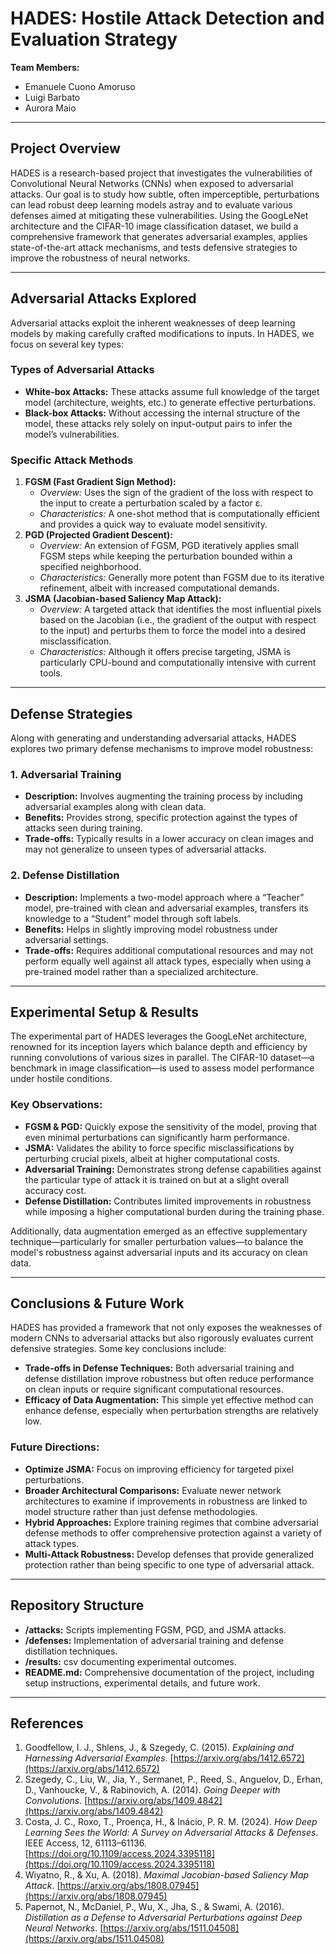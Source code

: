 # HADES: Hostile Attack Detection and Evaluation Strategy

**Team Members:**  
- Emanuele Cuono Amoruso  
- Luigi Barbato  
- Aurora Maio

---

## Project Overview

HADES is a research-based project that investigates the vulnerabilities of Convolutional Neural Networks (CNNs) when exposed to adversarial attacks. Our goal is to study how subtle, often imperceptible, perturbations can lead robust deep learning models astray and to evaluate various defenses aimed at mitigating these vulnerabilities. Using the GoogLeNet architecture and the CIFAR-10 image classification dataset, we build a comprehensive framework that generates adversarial examples, applies state-of-the-art attack mechanisms, and tests defensive strategies to improve the robustness of neural networks.

---

## Adversarial Attacks Explored

Adversarial attacks exploit the inherent weaknesses of deep learning models by making carefully crafted modifications to inputs. In HADES, we focus on several key types:

### Types of Adversarial Attacks
- **White-box Attacks:** These attacks assume full knowledge of the target model (architecture, weights, etc.) to generate effective perturbations.
- **Black-box Attacks:** Without accessing the internal structure of the model, these attacks rely solely on input-output pairs to infer the model’s vulnerabilities.

### Specific Attack Methods
1. **FGSM (Fast Gradient Sign Method):**  
   - *Overview:* Uses the sign of the gradient of the loss with respect to the input to create a perturbation scaled by a factor ε.
   - *Characteristics:* A one-shot method that is computationally efficient and provides a quick way to evaluate model sensitivity.
2. **PGD (Projected Gradient Descent):**  
   - *Overview:* An extension of FGSM, PGD iteratively applies small FGSM steps while keeping the perturbation bounded within a specified neighborhood.
   - *Characteristics:* Generally more potent than FGSM due to its iterative refinement, albeit with increased computational demands.
3. **JSMA (Jacobian-based Saliency Map Attack):**  
   - *Overview:* A targeted attack that identifies the most influential pixels based on the Jacobian (i.e., the gradient of the output with respect to the input) and perturbs them to force the model into a desired misclassification.
   - *Characteristics:* Although it offers precise targeting, JSMA is particularly CPU-bound and computationally intensive with current tools.

---

## Defense Strategies

Along with generating and understanding adversarial attacks, HADES explores two primary defense mechanisms to improve model robustness:

### 1. Adversarial Training
- **Description:** Involves augmenting the training process by including adversarial examples along with clean data.  
- **Benefits:** Provides strong, specific protection against the types of attacks seen during training.
- **Trade-offs:** Typically results in a lower accuracy on clean images and may not generalize to unseen types of adversarial attacks.

### 2. Defense Distillation
- **Description:** Implements a two-model approach where a “Teacher” model, pre-trained with clean and adversarial examples, transfers its knowledge to a “Student” model through soft labels.
- **Benefits:** Helps in slightly improving model robustness under adversarial settings.
- **Trade-offs:** Requires additional computational resources and may not perform equally well against all attack types, especially when using a pre-trained model rather than a specialized architecture.

---

## Experimental Setup & Results

The experimental part of HADES leverages the GoogLeNet architecture, renowned for its inception layers which balance depth and efficiency by running convolutions of various sizes in parallel. The CIFAR-10 dataset—a benchmark in image classification—is used to assess model performance under hostile conditions.

### Key Observations:
- **FGSM & PGD:** Quickly expose the sensitivity of the model, proving that even minimal perturbations can significantly harm performance.
- **JSMA:** Validates the ability to force specific misclassifications by perturbing crucial pixels, albeit at higher computational costs.
- **Adversarial Training:** Demonstrates strong defense capabilities against the particular type of attack it is trained on but at a slight overall accuracy cost.
- **Defense Distillation:** Contributes limited improvements in robustness while imposing a higher computational burden during the training phase.

Additionally, data augmentation emerged as an effective supplementary technique—particularly for smaller perturbation values—to balance the model's robustness against adversarial inputs and its accuracy on clean data.

---

## Conclusions & Future Work

HADES has provided a framework that not only exposes the weaknesses of modern CNNs to adversarial attacks but also rigorously evaluates current defensive strategies. Some key conclusions include:

- **Trade-offs in Defense Techniques:** Both adversarial training and defense distillation improve robustness but often reduce performance on clean inputs or require significant computational resources.
- **Efficacy of Data Augmentation:** This simple yet effective method can enhance defense, especially when perturbation strengths are relatively low.

### Future Directions:
- **Optimize JSMA:** Focus on improving efficiency for targeted pixel perturbations.
- **Broader Architectural Comparisons:** Evaluate newer network architectures to examine if improvements in robustness are linked to model structure rather than just defense methodologies.
- **Hybrid Approaches:** Explore training regimes that combine adversarial defense methods to offer comprehensive protection against a variety of attack types.
- **Multi-Attack Robustness:** Develop defenses that provide generalized protection rather than being specific to one type of adversarial attack.

---

## Repository Structure

- **/attacks:** Scripts implementing FGSM, PGD, and JSMA attacks.  
- **/defenses:** Implementation of adversarial training and defense distillation techniques.  
- **/results:** csv documenting experimental outcomes.  
- **README.md:** Comprehensive documentation of the project, including setup instructions, experimental details, and future work.

---

## References

1. Goodfellow, I. J., Shlens, J., & Szegedy, C. (2015). *Explaining and Harnessing Adversarial Examples*. [https://arxiv.org/abs/1412.6572](https://arxiv.org/abs/1412.6572)
2. Szegedy, C., Liu, W., Jia, Y., Sermanet, P., Reed, S., Anguelov, D., Erhan, D., Vanhoucke, V., & Rabinovich, A. (2014). *Going Deeper with Convolutions*. [https://arxiv.org/abs/1409.4842](https://arxiv.org/abs/1409.4842)
3. Costa, J. C., Roxo, T., Proença, H., & Inácio, P. R. M. (2024). *How Deep Learning Sees the World: A Survey on Adversarial Attacks & Defenses*. IEEE Access, 12, 61113–61136. [https://doi.org/10.1109/access.2024.3395118](https://doi.org/10.1109/access.2024.3395118)
4. Wiyatno, R., & Xu, A. (2018). *Maximal Jacobian-based Saliency Map Attack*. [https://arxiv.org/abs/1808.07945](https://arxiv.org/abs/1808.07945)
5. Papernot, N., McDaniel, P., Wu, X., Jha, S., & Swami, A. (2016). *Distillation as a Defense to Adversarial Perturbations against Deep Neural Networks*. [https://arxiv.org/abs/1511.04508](https://arxiv.org/abs/1511.04508)
